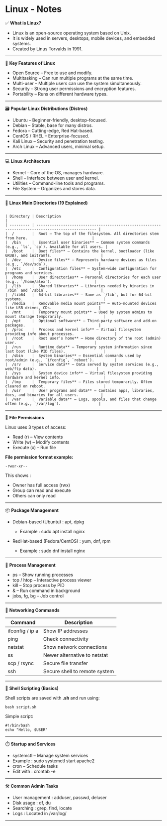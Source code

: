# Linux - Notes

✅ **What is Linux?** <br>

 - Linux is an open-source operating system based on Unix.  <br>
 - It is widely used in servers, desktops, mobile devices, and embedded systems.  <br>
 - Created by Linus Torvalds in 1991.  <br>

<hr>

🔧 **Key Features of Linux**  <br>

 - Open Source – Free to use and modify.  <br>
 - Multitasking – Can run multiple programs at the same time.  <br>
 - Multi-user – Multiple users can use the system simultaneously.  <br>
 - Security – Strong user permissions and encryption features.  <br>
 - Portability – Runs on different hardware types.  <br>

<hr>

🗃️ **Popular Linux Distributions (Distros)**

 - Ubuntu – Beginner-friendly, desktop-focused.
 - Debian – Stable, base for many distros.
 - Fedora – Cutting-edge, Red Hat-based.
 - CentOS / RHEL – Enterprise-focused.
 - Kali Linux – Security and penetration testing. 
 - Arch Linux – Advanced users, minimal setup.

<hr>

💻 **Linux Architecture**

 - Kernel – Core of the OS, manages hardware.
 - Shell – Interface between user and kernel.
 - Utilities – Command-line tools and programs.
 - File System – Organizes and stores data.

<hr>

📁 **Linux Main Directories (19 Explained)**

```ssh

| Directory | Description                                                                                       |
| --------- | ------------------------------------------------------------------------------------------------- |
|  /        |  Root – The top of the filesystem. All directories stem from here.                             |
|  /bin     |  Essential user binaries** – Common system commands (e.g., `ls`, `cp`). Available for all users. |
|  /boot    |  Boot files** – Contains the kernel, bootloader (like GRUB), and initramfs.                      |
|  /dev     |  Device files** – Represents hardware devices as files (e.g., `/dev/sda`).                       |
|  /etc     |  Configuration files** – System-wide configuration for programs and services.                    |
|  /home    |  User directories** – Personal directories for each user (e.g., `/home/alex`).                   |
|  /lib     |  Shared libraries** – Libraries needed by binaries in `/bin` and `/sbin`.                        |
|  /lib64   |  64-bit libraries** – Same as `/lib`, but for 64-bit systems.                                    |
|  /media   |  Removable media mount points** – Auto-mounted devices like USB drives, CDs.                     |
|  /mnt     |  Temporary mount points** – Used by system admins to mount storage temporarily.                  |
|  /opt     |  Optional software** – Third-party software and add-on packages.                                 |
|  /proc    |  Process and kernel info** – Virtual filesystem providing info about processes.                  |
|  /root    |  Root user’s home** – Home directory of the root (admin) user.                                   |
|  /run     |  Runtime data** – Temporary system information since last boot (like PID files).                 |
|  /sbin    |  System binaries** – Essential commands used by root/admin (e.g., `ifconfig`, `reboot`).         |
|  /srv     |  Service data** – Data served by system services (e.g., web/ftp data).                           |
|  /sys     |  System device info** – Virtual filesystem providing hardware and kernel info.                   |
|  /tmp     |  Temporary files** – Files stored temporarily. Often cleared on reboot.                          |
|  /usr     |  User programs and data** – Contains apps, libraries, docs, and binaries for all users.          |
|  /var     |  Variable data** – Logs, spools, and files that change often (e.g., `/var/log`).                 |

```

<hr>

🔐 **File Permissions**

Linux uses 3 types of access:  <br>
 - Read (r) – View contents  <br>
 - Write (w) – Modify contents  <br>
 - Execute (x) – Run file  <br>

 **File permission format example:**
 ```ssh
-rwxr-xr--
```

This shows :  <br>
 - Owner has full access (rwx)  <br>
 - Group can read and execute  <br>
 - Others can only read  <br>

<hr>

📦 **Package Management**

 - Debian-based (Ubuntu) : apt, dpkg
   - Example : sudo apt install nginx

 - RedHat-based (Fedora/CentOS) : yum, dnf, rpm
   - Example : sudo dnf install nginx

<hr>
  
🧠 **Process Management**

 - ps – Show running processes
 - top / htop – Interactive process viewer
 - kill – Stop process by PID
 - & – Run command in background
 - jobs, fg, bg – Job control

<hr>

📄 **Networking Commands**

| Command             | Description                   |
| ------------------- | ----------------------------- |
|  ifconfig /  ip a   | Show IP addresses             |
|  ping               | Check connectivity            |
|  netstat            | Show network connections      |
|  ss                 | Newer alternative to netstat  |
|  scp  /  rsync      | Secure file transfer          |
|  ssh                | Secure shell to remote system |

<hr>

🧪 **Shell Scripting (Basics)**

Shell scripts are saved with **.sh** and run using:  
```ssh
bash script.sh
```

Simple script: <br>
```ssh
#!/bin/bash
echo "Hello, $USER"
```

<hr>

⏱️ **Startup and Services**

 - systemctl – Manage system services  <br>
  - Example : sudo systemctl start apache2  <br>
 - cron – Schedule tasks  <br>
  - Edit with : crontab -e  <br>

<hr>

🛠️ **Common Admin Tasks**

 - User management : adduser, passwd, deluser  <br>
 - Disk usage : df, du  <br>
 - Searching : grep, find, locate  <br>
 - Logs : Located in /var/log/  <br>

<hr>

